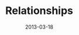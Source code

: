 ---
layout: media
category: media
title: "Relationships"
date: 2013-03-18
description: "South Africa initiative update, March 2013"
tag: 
 - south-africa
 - game-change
 - relationship
 - grace-bible-church
 - topsy
 - trip
yt-video-id: ""
video: "http://s3.amazonaws.com/crossroads-media/other-media/video/031316_southafrica.mp4"
video-poster: "http://s3.amazonaws.com/crossroads-media/images/southafrica_update.jpg"
---